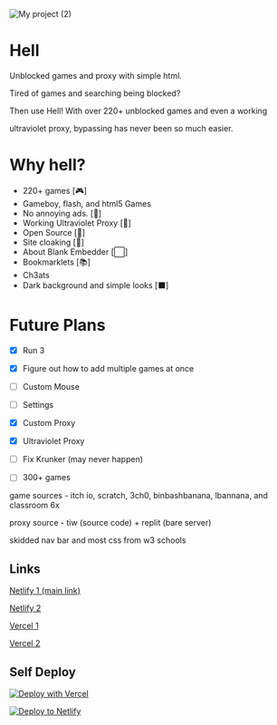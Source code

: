 
![My project (2)](https://github.com/D3ch/hell/assets/106717421/9f1397a8-77e9-4fad-8c60-c45d54f91070)



# Hell

Unblocked games and proxy with simple html.

Tired of games and searching being blocked?

Then use Hell! With over 220+ unblocked games and even a working

ultraviolet proxy, bypassing has never been so much easier. 



# Why hell?

- 220+ games [🎮]
- Gameboy, flash, and html5 Games
- No annoying ads. [🚫]
- Working Ultraviolet Proxy [🔎]
- Open Source [🚪]
- Site cloaking [🙈]
- About Blank Embedder [⬜]
- Bookmarklets [📚]
- Ch3ats
- Dark background and simple looks [⬛]

# Future Plans
- [x] Run 3
- [x] Figure out how to add multiple games at once
- [ ] Custom Mouse
- [ ] Settings
- [x] Custom Proxy
- [x] Ultraviolet Proxy
- [ ] Fix Krunker (may never happen)
- [ ] 300+ games


game sources - itch io, scratch, 3ch0, binbashbanana, lbannana, and classroom 6x

proxy source - tiw (source code) + replit (bare server)

skidded nav bar and most css from w3 schools


## Links


[Netlify 1 (main link)](https://he1l.netlify.app)

[Netlify 2](https://hellv3.netlify.app)

[Vercel 1](https://hell-alpha.vercel.app)

[Vercel 2](https://hell-izxk.vercl.app)

## Self Deploy

[![Deploy with Vercel](https://vercel.com/button)](https://vercel.com/new/clone?repository-url=https%3A%2F%2Fgithub.com%2Fd3ch%2Fhell)

[![Deploy to Netlify](https://www.netlify.com/img/deploy/button.svg)](https://app.netlify.com/start/deploy?repository=https://github.com/d3ch/hell)






